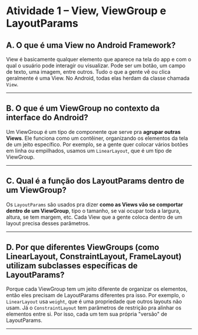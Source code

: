 # Atividade 1 – View, ViewGroup e LayoutParams

## A. O que é uma View no Android Framework?

View é basicamente qualquer elemento que aparece na tela do app e com o qual o usuário pode interagir ou visualizar. Pode ser um botão, um campo de texto, uma imagem, entre outros. Tudo o que a gente vê ou clica geralmente é uma View. No Android, todas elas herdam da classe chamada `View`.

---

## B. O que é um ViewGroup no contexto da interface do Android?

Um ViewGroup é um tipo de componente que serve pra **agrupar outras Views**. Ele funciona como um contêiner, organizando os elementos da tela de um jeito específico. Por exemplo, se a gente quer colocar vários botões em linha ou empilhados, usamos um `LinearLayout`, que é um tipo de ViewGroup.

---

## C. Qual é a função dos LayoutParams dentro de um ViewGroup?

Os `LayoutParams` são usados pra dizer **como as Views vão se comportar dentro de um ViewGroup**, tipo o tamanho, se vai ocupar toda a largura, altura, se tem margem, etc. Cada View que a gente coloca dentro de um layout precisa desses parâmetros.

---

## D. Por que diferentes ViewGroups (como LinearLayout, ConstraintLayout, FrameLayout) utilizam subclasses específicas de LayoutParams?

Porque cada ViewGroup tem um jeito diferente de organizar os elementos, então eles precisam de LayoutParams diferentes pra isso. Por exemplo, o `LinearLayout` usa `weight`, que é uma propriedade que outros layouts não usam. Já o `ConstraintLayout` tem parâmetros de restrição pra alinhar os elementos entre si. Por isso, cada um tem sua própria "versão" de LayoutParams.

---
